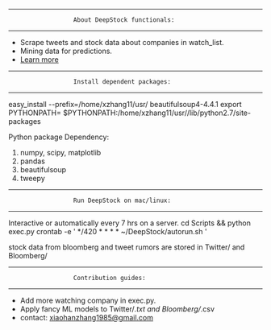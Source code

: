 *****************************************************************
                      About DeepStock functionals: 
*****************************************************************

* Scrape tweets and stock data about companies in watch_list.
* Mining data for predictions. 
* [Learn more](https://xfdm@bitbucket.org/xfdm/deepstock.git)

*****************************************************************
                      Install dependent packages: 
*****************************************************************

easy_install --prefix=/home/xzhang11/usr/ beautifulsoup4-4.4.1
export PYTHONPATH=
$PYTHONPATH:/home/xzhang11/usr//lib/python2.7/site-packages

Python package Dependency:
1) numpy, scipy, matplotlib
2) pandas
3) beautifulsoup
4) tweepy

*****************************************************************
                      Run DeepStock on mac/linux: 
*****************************************************************

Interactive or automatically every 7 hrs on a server.
cd Scripts && python exec.py
crontab -e  ' */420 * * * * ~/DeepStock/autorun.sh '

stock data from bloomberg and tweet rumors are stored in 
Twitter/ and Bloomberg/

*****************************************************************
                      Contribution guides:
*****************************************************************

* Add more watching company in exec.py. 
* Apply fancy ML models to Twitter/*.txt and Bloomberg/*.csv
* contact: xiaohanzhang1985@gmail.com